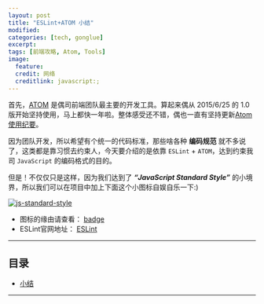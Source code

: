```yaml
---
layout: post
title: "ESLint+ATOM 小结"
modified:
categories: [tech, gonglue]
excerpt:
tags: [前端攻略, Atom, Tools]
image:
  feature:
  credit: 网络
  creditlink: javascript:;
---
```


首先，[ATOM](https://atom.io/) 是偶司前端团队最主要的开发工具。算起来偶从 2015/6/25 的 1.0 版开始坚持使用，马上都快一年啦。整体感受还不错，偶也一直有坚持更新[Atom使用纪要](https://github.com/nieweidong/learn-atom)。

因为团队开发，所以希望有个统一的代码标准，那些啥各种 **编码规范** 就不多说了，这类都是靠习惯去约束人，今天要介绍的是依靠 ```ESLint``` + ```ATOM```，达到约束我司 ```JavaScript``` 的编码格式的目的。

但是！不仅仅只是这样，因为我们达到了 ***“JavaScript Standard Style”*** 的小境界，所以我们可以在项目中加上下面这个小图标自娱自乐一下:)

[![js-standard-style](https://cdn.rawgit.com/feross/standard/master/badge.svg)](http://standardjs.com)

- 图标的缘由请查看： [badge](https://github.com/feross/eslint-config-standard#badge)
- ESLint官网地址： [ESLint](http://eslint.org/)

---

## 目录

- [小结](#conclude)

---
